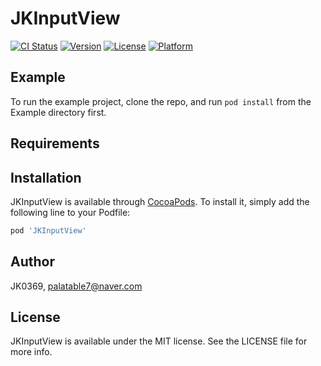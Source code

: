 # JKInputView

[![CI Status](https://img.shields.io/travis/JK0369/JKInputView.svg?style=flat)](https://travis-ci.org/JK0369/JKInputView)
[![Version](https://img.shields.io/cocoapods/v/JKInputView.svg?style=flat)](https://cocoapods.org/pods/JKInputView)
[![License](https://img.shields.io/cocoapods/l/JKInputView.svg?style=flat)](https://cocoapods.org/pods/JKInputView)
[![Platform](https://img.shields.io/cocoapods/p/JKInputView.svg?style=flat)](https://cocoapods.org/pods/JKInputView)

## Example

To run the example project, clone the repo, and run `pod install` from the Example directory first.

## Requirements

## Installation

JKInputView is available through [CocoaPods](https://cocoapods.org). To install
it, simply add the following line to your Podfile:

```ruby
pod 'JKInputView'
```

## Author

JK0369, palatable7@naver.com

## License

JKInputView is available under the MIT license. See the LICENSE file for more info.
